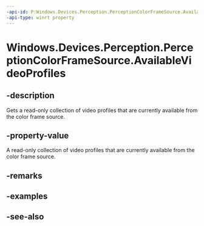 ```yaml
---
-api-id: P:Windows.Devices.Perception.PerceptionColorFrameSource.AvailableVideoProfiles
-api-type: winrt property
---
```


<!-- Property syntax
public Windows.Foundation.Collections.IVectorView<Windows.Devices.Perception.PerceptionVideoProfile> AvailableVideoProfiles { get; }
-->

# Windows.Devices.Perception.PerceptionColorFrameSource.AvailableVideoProfiles

## -description
Gets a read-only collection of video profiles that are currently available from the color frame source.

## -property-value
A read-only collection of video profiles that are currently available from the color frame source.

## -remarks

## -examples

## -see-also
